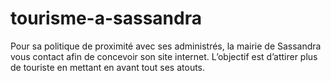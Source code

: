 # tourisme-a-sassandra
Pour sa politique de proximité avec ses administrés, la mairie de Sassandra vous contact afin de concevoir son site internet. L’objectif est d’attirer plus de touriste en mettant en avant tout ses atouts.
